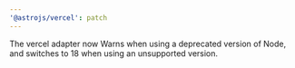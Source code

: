 ```yaml
---
'@astrojs/vercel': patch
---
```


The vercel adapter now Warns when using a deprecated version of Node, and switches to 18 when using an unsupported version.
